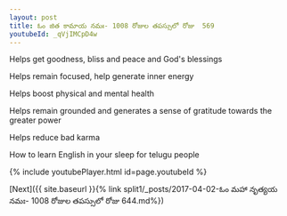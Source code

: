 ```yaml
---
layout: post
title: ఓం జిత కామాయ నమః- 1008 రోజుల తపస్సులో రోజు  569
youtubeId: _qVjIMCpD4w
---
```

 
 
Helps get goodness, bliss and peace and God's blessings
 
Helps remain focused, help generate inner energy 
 
Helps boost physical and mental health 
 
Helps remain grounded and generates a sense of gratitude towards the greater power 
 
Helps reduce bad karma
 
How to learn English in your sleep for telugu people
 
 
 
 


{% include youtubePlayer.html id=page.youtubeId %}
 
[Next]({{ site.baseurl }}{% link split1/_posts/2017-04-02-ఓం మహా నృత్యయ నమః- 1008 రోజుల తపస్సులో రోజు  644.md%})
 
